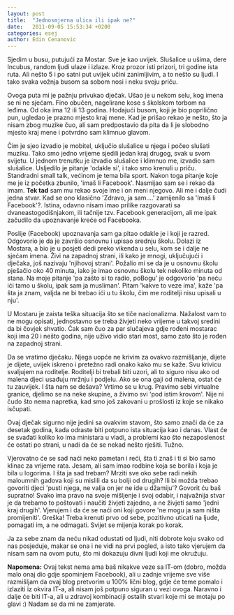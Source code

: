 ```yaml
---
layout: post
title:  "Jednosmjerna ulica ili ipak ne?"
date:   2011-09-05 15:53:34 +0200
categories: esej
author: Edin Cenanovic
---
```

Sjedim u busu, putujući za Mostar. Sve je kao uvijek. Slušalice u ušima, dere Incubus, random ljudi ulaze i izlaze. Kroz prozor isti prizori, tri godine ista ruta. Ali nešto 5 i po satni put uvijek učini zanimljivim, a to nešto su ljudi. I tako svaka vožnja busom sa sobom nosi i neku svoju priču.

Ovoga puta mi je pažnju privukao dječak. Ušao je u nekom selu, kog imena se ni ne sjećam. Fino obučen, nagelirane kose s školskom torbom na leđima. Od oka ima 12 ili 13 godina. Hodajući busom, koji je bio poprilično pun, ugledao je prazno mjesto kraj mene. Kad je prišao rekao je nešto, što ja nisam zbog muzike čuo, ali sam predpostavio da pita da li je slobodno mjesto kraj mene i potvrdno sam klimnuo glavom.

Čim je sjeo izvadio je mobitel, uključio slušalice u njega i počeo slušati muziku. Tako smo jedno vrijeme sjedili jedan kraj drugog, svak u svom svijetu. U jednom trenutku je izvadio slušalice i klimnuo me, izvadio sam slušalice. Usljedilo je pitanje 'odakle si', i tako smo krenuli u priču. Standradni small talk, većinom je tema bila sport. Nakon toga pitanje koje me je iz početka zbunilo, 'imaš li Facebook'. Nasmijao sam se i rekao da imam. **Tek tad** sam mu rekao svoje ime i on meni njegovo. Ali me i dalje čudi jedna stvar. Kad se ono klasično 'Zdravo, ja sam....' zamijenilo sa 'Imaš li Facebook'?. Istina, odavno nisam imao prilike razgovarati sa dvaneastogodišnjakom, ili tačnije tzv. Facebook generacijom, ali me ipak začudilo da upoznavanje kreće od Facebooka.

Poslije (Facebook) upoznavanja sam ga pitao odakle je i koji je razred. Odgovorio je da je završio osnovnu i upisao srednju školu. Dolazi iz Mostara, a bio je u posjeti dedi preko vikenda u selu, kom se i dalje ne sjećam imena. Živi na zapadnoj strani, ili kako je mnogi, uključujući i dječaka, još nazivaju 'njihovoj strani'. Požalio mi se da je u osnovnu školu pješačio oko 40 minuta, iako je imao osnovnu školu tek nekoliko minuta od stana. Na moje pitanje 'pa zašto si to radio, poBogu' je odgovorio 'pa neću ići tamo u školu, ipak sam ja musliman'. Pitam 'kakve to veze ima', kaže 'pa šta ja znam, valjda ne bi trebao ići u tu školu, čim me roditelji nisu upisali u nju'.

U Mostaru je zaista teška situacija što se tiče nacionalizma. Nažalost vam to ne mogu opisati, jednostavno se treba živjeti neko vrijeme u takvoj sredini da bi čovjek shvatio. Čak sam čuo za par slučajeva gdje rođeni mostarac koji ima 20 i nešto godina, nije uživo vidio stari most, samo zato što je rođen na zapadnoj strani.

Da se vratimo dječaku. Njega  uopće ne krivim za ovakvo razmišljanje, dijete je dijete, uvijek iskreno i pretežno radi onako kako mu se kaže. Svu krivicu svaljujem na roditelje. Roditelji bi trebali biti uzori, ali to siguro nisu ako od malena djeci usađuju mržnju i podjelu. Ako se ona gaji od malena, ostat će tu zauvijek. I šta nam se dešava? Vrtimo se u krug. Pravimo sebi virtualne granice, djelimo se na neke skupine, a živimo svi 'pod istim krovom'. Nije ni čudo što nema napretka, kad smo još zakovani u prošlosti iz koje se nikako isčupati.

Ovaj dječak sigurno nije jedini sa ovakvim stavom, što samo znači da će za desetak godina, kada odraste biti potpuno ista situacija kao i danas. Vlast će se svađati koliko ko ima ministara u vladi, a problemi kao što nezaposlenost će ostati po strani, u nadi da će se nekad nešto rješiti. Tužno.

Vjerovatno će se sad naći neko pametan i reći, šta ti znaš i ti si bio samo klinac za vrijeme rata. Jesam, ali sam imao rodbine koja se borila i koja je bila u logorima. I šta ja sad trebam? Mrziti sve oko sebe radi nekih maloumnih gadova koji su mislili da su bolji od drugih? Ili bi možda trebao govoriti djeci 'pusti njega, ne valja on jer ne ide u džamiju'? Govorit ću baš supratno! Svako ima pravo na svoje mišljenje i svoj odabir, i najvažnija stvar je da trebamo to poštovati i naučiti živjeti zajedno, a ne živjeti samo 'jedni kraj drugih'. Vjerujem i da će se naći oni koji govore 'ne mogu ja sam ništa promijeniti'. Greška! Treba krenuti prvo od sebe, pozitivno uticati na ljude, pomagati im, a ne odmagati. Svijet se mijenja korak po korak.

Ja za sebe znam da neću nikad odustati od ljudi, niti dobrote koju svako od nas posjeduje, makar se ona i ne vidi na prvi pogled, a isto tako vjerujem da nisam sam na ovom putu, što mi dokazuju divni ljudi koji me okružuju.

**Napomena:** Ovaj tekst nema ama baš nikakve veze sa IT-om (dobro, možda malo onaj dio gdje spominjem Facebook), ali u zadnje vrijeme sve više razmišljam da ovaj blog pretvorim u 100% lični blog, gdje će teme pomalo i izlaziti iz okvira IT-a, ali nisam još potpuno siguran u vezi ovoga. Naravno i dalje će biti IT-a, ali u zdravoj kombinaciji ostalih stvari koje mi se motaju po glavi :) Nadam se da mi ne zamjerate.
